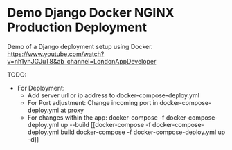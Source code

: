 # Demo Django Docker NGINX Production Deployment

Demo of a Django deployment setup using Docker.
https://www.youtube.com/watch?v=nh1ynJGJuT8&ab_channel=LondonAppDeveloper

TODO: 
- For Deployment:
	- Add server url or ip address to docker-compose-deploy.yml
	- For Port adjustment: Change incoming port in docker-compose-deploy.yml at proxy
	- For changes within the app:
		docker-compose -f docker-compose-deploy.yml up --build
		[[docker-compose -f docker-compose-deploy.yml build
		docker-compose -f docker-compose-deploy.yml up -d]]
